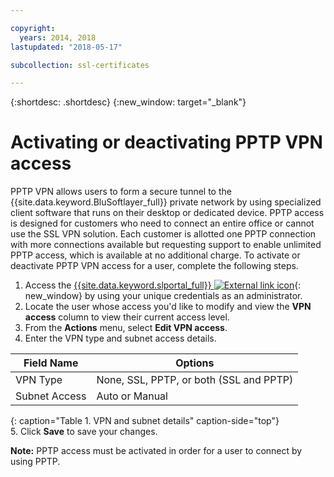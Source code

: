 ```yaml
---

copyright:
  years: 2014, 2018
lastupdated: "2018-05-17"

subcollection: ssl-certificates

---
```


{:shortdesc: .shortdesc}
{:new_window: target="_blank"}

# Activating or deactivating PPTP VPN access

PPTP VPN allows users to form a secure tunnel to the {{site.data.keyword.BluSoftlayer_full}} private network by using specialized client software that runs on their desktop or dedicated device. PPTP access is designed for customers who need to connect an entire office or cannot use the SSL VPN solution. Each customer is allotted one PPTP connection with more connections available but requesting support to enable unlimited PPTP access, which is available at no additional charge. To activate or deactivate PPTP VPN access for a user, complete the following steps.

1. Access the [{{site.data.keyword.slportal_full}} ![External link icon](../../icons/launch-glyph.svg "External link icon")](https://control.softlayer.com/){: new_window} by using your unique credentials as an administrator.
2. Locate the user whose access you'd like to modify and view the **VPN access** column to view their current access level.
3. From the **Actions** menu, select **Edit VPN access**.
4. Enter the VPN type and subnet access details.

|Field Name  |Options   |
| -----------| ------------ |
| VPN Type   | None, SSL, PPTP, or both (SSL and PPTP) |
|Subnet Access | Auto or Manual |           
{: caption="Table 1. VPN and subnet details" caption-side="top"}   
5. Click **Save** to save your changes.

   **Note:** PPTP access must be activated in order for a user to connect by using PPTP.
